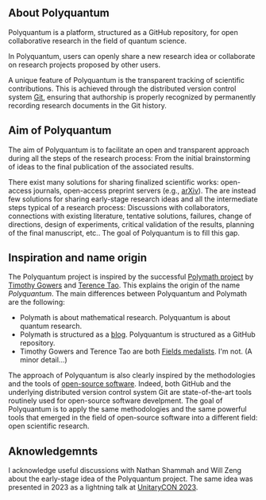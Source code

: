 ## About Polyquantum
Polyquantum is a platform, structured as a GitHub repository, for open collaborative research in the field of quantum science.

In Polyquantum, users can openly share a new research idea or collaborate on research projects proposed by other users.

A unique feature of Polyquantum is the transparent tracking of scientific contributions. This is achieved through the distributed version control system [Git](https://en.wikipedia.org/wiki/Git), ensuring that authorship is properly recognized by permanently recording research documents in the Git history. 

## Aim of Polyquantum
The aim of Polyquantum is to facilitate an open and transparent approach during all the steps of the research process: From the initial brainstorming of ideas to the final publication of the associated results.

There exist many solutions for sharing finalized scientific works: open-access journals, open-access preprint servers (e.g., [arXiv](https://en.wikipedia.org/wiki/ArXiv)).
The are instead few solutions for sharing early-stage research ideas and all the intermediate steps typical of a research process: Discussions with collaborators, connections with existing literature, tentative solutions, failures, change of directions, design of experiments, critical validation of the results, planning of the final manuscript, etc.. The goal of Polyquantum is to fill this gap.

## Inspiration and name origin
The Polyquantum project is inspired by the successful [Polymath project](https://en.wikipedia.org/wiki/Polymath_Project) by  [Timothy Gowers](https://en.wikipedia.org/wiki/Timothy_Gowers) and [Terence Tao](https://en.wikipedia.org/wiki/Terence_Tao). This explains the origin of the name _Polyquantum_. 
The main differences between Polyquantum and Polymath are the following:
 - Polymath is about mathematical research. Polyquantum is about quantum research.
 - Polymath is structured as a [blog](https://polymathprojects.org/). Polyquantum is structured as a GitHub repository.
 - Timothy Gowers and Terence Tao are both [Fields medalists](https://en.wikipedia.org/wiki/Fields_Medal). I'm not. (A minor detail...)

The approach of Polyquantum is also clearly inspired by the methodologies and the tools of [open-source software](https://en.wikipedia.org/wiki/Open-source_software).
Indeed, both GitHub and the underlying distributed version control system Git are state-of-the-art tools routinely used for open-source software develpment.
The goal of Polyquantum is to apply the same methodologies and the same powerful tools that emerged in the field of open-source software into a different field: open scientific research.

## Aknowledgemnts
I acknowledge useful discussions with Nathan Shammah and Will Zeng about the early-stage idea of the Polyquantum project.
The same idea was presented in 2023 as a lightning talk at [UnitaryCON 2023](https://unitary.foundation/community/2023/unitaryCON/).
